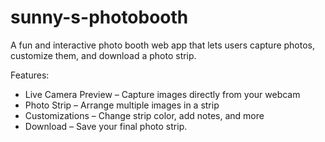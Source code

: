 # sunny-s-photobooth
A fun and interactive photo booth web app that lets users capture photos, customize them, and download a photo strip.

Features:
- Live Camera Preview – Capture images directly from your webcam
- Photo Strip – Arrange multiple images in a strip
- Customizations – Change strip color, add notes, and more
- Download – Save your final photo strip.
